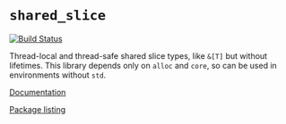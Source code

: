 # `shared_slice`

[![Build Status](https://travis-ci.org/huonw/shared_slice.png)](https://travis-ci.org/huonw/shared_slice)

Thread-local and thread-safe shared slice types, like `&[T]` but
without lifetimes. This library depends only on `alloc` and `core`, so
can be used in environments without `std`.

[Documentation](http://huonw.github.io/shared_slice/shared_slice/)

[Package listing](http://crates.io/crates/shared_slice)
